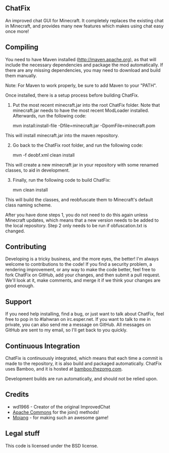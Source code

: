 ChatFix
-------

An improved chat GUI for Minecraft. It completely replaces the existing 
chat in Minecraft, and provides many new features which makes using chat
easy once more!
 

Compiling
---------

You need to have Maven installed (http://maven.apache.org), as that will
include the necessary dependencies and package the mod automatically. If
there are any missing dependencies, you may need to download and build 
them manually. 

Note: For Maven to work properly, be sure to add Maven to your "PATH".

Once installed, there is a setup process before building ChatFix.

1) Put the most recent minecraft.jar into the root ChatFix folder.
Note that minecraft.jar needs to have the most recent ModLoader installed.
Afterwards, run the following code:

    mvn install:install-file -Dfile=minecraft.jar -DpomFile=minecraft.pom

This will install minecraft.jar into the maven repository.

2) Go back to the ChatFix root folder, and run the following code:

    mvn -f deobf.xml clean install

This will create a new minecraft jar in your repository with some renamed
classes, to aid in development. 

3) Finally, run the following code to build ChatFix:

    mvn clean install
    
This will build the classes, and reobfuscate them to Minecraft's default
class naming scheme. 

After you have done steps 1, you do not need to do this again unless
Minecraft updates, which means that a new version needs to be added to the
local repository. Step 2 only needs to be run if obfuscation.txt is changed.


Contributing
------------

Developing is a tricky business, and the more eyes, the better! I'm always
welcome to contributions to the code! If you find a security problem, a
rendering improvement, or any way to make the code better, feel free to fork
ChatFix on GitHub, add your changes, and then submit a pull request. We'll
look at it, make comments, and merge it if we think your changes are good enough.


Support
-------

If you need help installing, find a bug, or just want to talk about ChatFix,
feel free to pop in to #lahwran on irc.esper.net. If you want to talk to me in 
private, you can also send me a message on GitHub. All messages on GitHub are sent
to my email, so I'll get back to you quickly.


Continuous Integration
----------------------

ChatFix is continuously integrated, which means that each time a commit is
made to the repository, it is also build and packaged automatically. ChatFix
uses Bamboo, and it is hosted at [bamboo.thezomg.com](http://bamboo.thezomg.com).

Development builds are run automatically, and should not be relied upon. 
 

Credits
-------

 * wd1966 - Creator of the original ImprovedChat
 * [Apache Commons](http://commons.apache.org/) for the join() methods!
 * [Mojang](http://mojang.com) - for making such an awesome game!


Legal stuff
-----------

This code is licensed under the BSD license. 